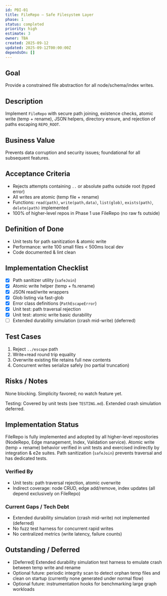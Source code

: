 ```yaml
---
id: PBI-01
title: FileRepo – Safe Filesystem Layer
phase: 1
status: completed
priority: high
estimate: 3
owner: TBA
created: 2025-09-12
updated: 2025-09-12T00:00:00Z
dependsOn: []
---
```


## Goal
Provide a constrained file abstraction for all node/schema/index writes.

## Description
Implement `FileRepo` with secure path joining, existence checks, atomic write (temp + rename), JSON helpers, directory ensure, and rejection of paths escaping `REPO_ROOT`.

## Business Value
Prevents data corruption and security issues; foundational for all subsequent features.

## Acceptance Criteria
- Rejects attempts containing `..` or absolute paths outside root (typed error)
- All writes are atomic (temp file + rename)
- Functions: `read(path)`, `write(path,data)`, `list(glob)`, `exists(path)`, `delete(path)` implemented
- 100% of higher-level repos in Phase 1 use FileRepo (no raw fs outside)

## Definition of Done
- Unit tests for path sanitization & atomic write
- Performance: write 100 small files < 500ms local dev
- Code documented & lint clean

## Implementation Checklist
- [x] Path sanitizer utility (`safeJoin`)
- [x] Atomic write helper (temp + fs.rename)
- [x] JSON read/write wrappers
- [x] Glob listing via fast-glob
- [x] Error class definitions (`PathEscapeError`)
- [x] Unit test: path traversal rejection
- [x] Unit test: atomic write basic durability
- [ ] Extended durability simulation (crash mid-write) (deferred)

## Test Cases
1. Reject `../escape` path
2. Write+read round trip equality
3. Overwrite existing file retains full new contents
4. Concurrent writes serialize safely (no partial truncation)

## Risks / Notes
None blocking. Simplicity favored; no watch feature yet.

Testing: Covered by unit tests (see `TESTING.md`). Extended crash simulation deferred.

## Implementation Status
FileRepo is fully implemented and adopted by all higher-level repositories (NodeRepo, Edge management, Index, Validation service). Atomic write (temp + rename) behavior verified in unit tests and exercised indirectly by integration & e2e suites. Path sanitization (`safeJoin`) prevents traversal and has dedicated tests.

### Verified By
- Unit tests: path traversal rejection, atomic overwrite
- Indirect coverage: node CRUD, edge add/remove, index updates (all depend exclusively on FileRepo)

### Current Gaps / Tech Debt
- Extended durability simulation (crash mid-write) not implemented (deferred)
- No fuzz test harness for concurrent rapid writes
- No centralized metrics (write latency, failure counts)

## Outstanding / Deferred
- [Deferred] Extended durability simulation test harness to emulate crash between temp write and rename
- Optional future: periodic integrity scan to detect orphan temp files and clean on startup (currently none generated under normal flow)
- Optional future: instrumentation hooks for benchmarking large graph workloads

